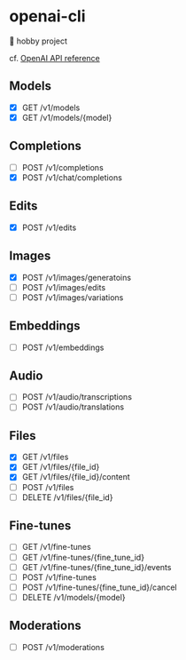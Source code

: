 # openai-cli

🚧 hobby project

cf. [OpenAI API reference](https://platform.openai.com/docs/api-reference)

## Models

- [x] GET /v1/models
- [x] GET /v1/models/{model}

## Completions

- [ ] POST /v1/completions
- [x] POST /v1/chat/completions

## Edits

- [x] POST /v1/edits

## Images

- [x] POST /v1/images/generatoins
- [ ] POST /v1/images/edits
- [ ] POST /v1/images/variations

## Embeddings

- [ ] POST /v1/embeddings

## Audio

- [ ] POST /v1/audio/transcriptions
- [ ] POST /v1/audio/translations

## Files

- [x] GET /v1/files
- [x] GET /v1/files/{file_id}
- [x] GET /v1/files/{file_id}/content
- [ ] POST /v1/files
- [ ] DELETE /v1/files/{file_id}

## Fine-tunes

- [ ] GET /v1/fine-tunes
- [ ] GET /v1/fine-tunes/{fine_tune_id}
- [ ] GET /v1/fine-tunes/{fine_tune_id}/events
- [ ] POST /v1/fine-tunes
- [ ] POST /v1/fine-tunes/{fine_tune_id}/cancel
- [ ] DELETE /v1/models/{model}

## Moderations

- [ ] POST /v1/moderations
